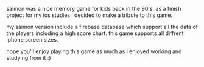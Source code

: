 saimon was a nice memory game for kids back in the 90's,
as a finish project for my ios studies i decided to make a tribute to this game.

my saimon version include a firebase database which support all the data of the players including a high score chart.
this game supports all diffrent iphone screen sizes.

hope you'll enjoy playing this game as much as i enjoyed working and studying from it :)
